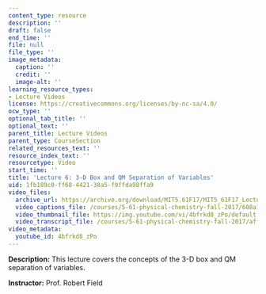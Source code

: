 ```yaml
---
content_type: resource
description: ''
draft: false
end_time: ''
file: null
file_type: ''
image_metadata:
  caption: ''
  credit: ''
  image-alt: ''
learning_resource_types:
- Lecture Videos
license: https://creativecommons.org/licenses/by-nc-sa/4.0/
ocw_type: ''
optional_tab_title: ''
optional_text: ''
parent_title: Lecture Videos
parent_type: CourseSection
related_resources_text: ''
resource_index_text: ''
resourcetype: Video
start_time: ''
title: 'Lecture 6: 3-D Box and QM Separation of Variables'
uid: 1fb189c0-ff68-4421-38a5-f9ffda98ffa9
video_files:
  archive_url: https://archive.org/download/MIT5.61F17/MIT5_61F17_Lecture_06_300k.mp4
  video_captions_file: /courses/5-61-physical-chemistry-fall-2017/608a126f53355ce492da75b90b1b2e45_4bfrkd8_zPo.vtt
  video_thumbnail_file: https://img.youtube.com/vi/4bfrkd8_zPo/default.jpg
  video_transcript_file: /courses/5-61-physical-chemistry-fall-2017/aff6a57b8f67f15498ee0e4afdf7f477_4bfrkd8_zPo.pdf
video_metadata:
  youtube_id: 4bfrkd8_zPo
---
```

**Description:** This lecture covers the concepts of the 3-D box and QM separation of variables.

**Instructor:** Prof. Robert Field